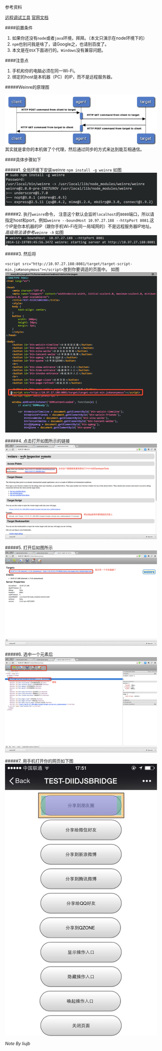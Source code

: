 参考资料

[远程调试工具](http://wyqbailey.diandian.com/post/2011-11-09/20511143)
[官网文档](http://people.apache.org/~pmuellr/weinre/docs/latest/)

####前置条件

1. 如果你还没有`node`或者`java`环境，拜拜。（本文只演示在node环境下的）
2. `npm`也别问我是啥了，请Google之，也请别百度了。
3. 本文是在`OSX`下面进行的。`Windows`没有兼容问题。

####注意点

1. 手机和你的电脑必须在同一Wi-Fi。
2. 绑定的host是本机器（PC）的IP，而不是远程服务器。

#####Weinre的原理图

![ss](./images/weinre.GIF)
其实就是拿你的本机做了个代理，然后通过同步的方式来达到能互相通信。


####具体步骤如下

#####1. 全局环境下安装weinre `npm install -g weinre` 如图
![ss](./images/QQ20141219-1.png)

#####2. 执行`weinre`命令，
注意这个默认会监听`localhost`的`8080`端口，所以请指定host和port，例如`weinre --boundHost 10.97.27.188 --httpPort 8081`.这个IP是你本机器的IP（跟你手机Wi-Fi在同一局域网的）不是远程服务器IP地址。*高级用法请参考`weinre -h`* 如图
![ss](./images/QQ20141219-2.png)

#####3. 然后将

`<script src="http://10.97.27.188:8081/target/target-script-min.js#anonymous"></script>`放到你要调适的页面中。 如图
![ss](./images/QQ20141219-6.png)

#####4. 点击打开如图所示的链接
![ss](./images/QQ20141219-3.png)

#####5. 打开后如图所示
![ss](./images/QQ20141219-4.png)

#####6. 选中一个元素后
![ss](./images/QQ20141219-5.png)

#####7. 用手机打开你的网页如下图
![ss](./images/2.pic.jpg)


*Note By liujb*


